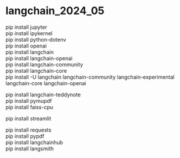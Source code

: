 # langchain_2024_05

pip install jupyter <br>
pip install ipykernel <br>
pip install python-dotenv <br>
pip install openai <br>
pip install langchain <br>
pip install langchain-openai <br>
pip install langchain-community <br>
pip install langchain-core <br>
pip install -U langchain langchain-community langchain-experimental langchain-core langchain-openai <br>

pip install langchain-teddynote <br>
pip install pymupdf <br>
pip install faiss-cpu <br>

pip install streamlit <br>

pip install requests <br>
pip install pypdf <br>
pip install langchainhub <br>
pip install langsmith <br>

